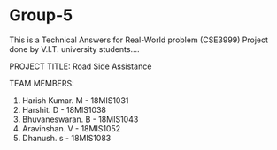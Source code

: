 # Group-5
This is a Technical Answers for Real-World problem (CSE3999) Project done by V.I.T. university students....

PROJECT TITLE:
Road Side Assistance

TEAM MEMBERS:
1. Harish Kumar. M - 18MIS1031
2. Harshit. D - 18MIS1038
3. Bhuvaneswaran. B - 18MIS1043
4. Aravinshan. V - 18MIS1052
5. Dhanush. s - 18MIS1083
